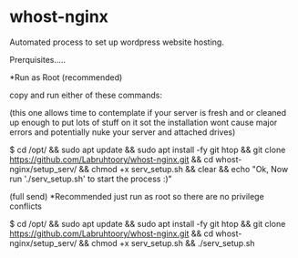 # whost-nginx
 Automated process to set up wordpress website hosting.
 
 Prerquisites.....
 
 *Run as Root (recommended)
 
 copy and run either of these commands:
 
 
(this one allows time to contemplate if your server is fresh and or cleaned up enough to put lots of stuff on it sot the installation wont
cause major errors and potentially nuke your server and attached drives)
 
 $ cd /opt/ && sudo apt update && sudo apt install -fy git htop && git clone https://github.com/Labruhtoory/whost-nginx.git && cd whost-nginx/setup_serv/ && chmod +x serv_setup.sh && clear && echo "Ok, Now run './serv_setup.sh' to start the process :)"






(full send) *Recommended just run as root so there are no privilege conflicts

$ cd /opt/ && sudo apt update && sudo apt install -fy git htop && git clone https://github.com/Labruhtoory/whost-nginx.git && cd whost-nginx/setup_serv/ && chmod +x serv_setup.sh && ./serv_setup.sh
